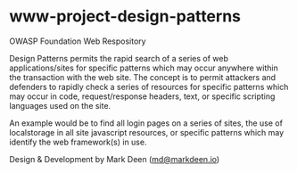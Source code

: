 # www-project-design-patterns
OWASP Foundation Web Respository

Design Patterns permits the rapid search of a series of web applications/sites for specific 
patterns which may occur anywhere within the transaction with the web site. The concept is to
permit attackers and defenders to rapidly check a series of resources for specific patterns 
which may occur in code, request/response headers, text, or specific scripting languages 
used on the site. 

An example would be to find all login pages on a series of sites, the use of localstorage in
all site javascript resources, or specific patterns which may identify the web framework(s)
in use. 

Design & Development by Mark Deen (md@markdeen.io)
